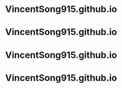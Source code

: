 # VincentSong915.github.io
# VincentSong915.github.io
# VincentSong915.github.io
# VincentSong915.github.io
